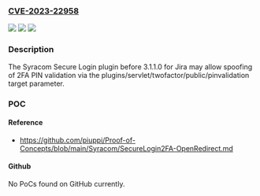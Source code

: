 ### [CVE-2023-22958](https://cve.mitre.org/cgi-bin/cvename.cgi?name=CVE-2023-22958)
![](https://img.shields.io/static/v1?label=Product&message=n%2Fa&color=blue)
![](https://img.shields.io/static/v1?label=Version&message=n%2Fa&color=blue)
![](https://img.shields.io/static/v1?label=Vulnerability&message=n%2Fa&color=brighgreen)

### Description

The Syracom Secure Login plugin before 3.1.1.0 for Jira may allow spoofing of 2FA PIN validation via the plugins/servlet/twofactor/public/pinvalidation target parameter.

### POC

#### Reference
- https://github.com/piuppi/Proof-of-Concepts/blob/main/Syracom/SecureLogin2FA-OpenRedirect.md

#### Github
No PoCs found on GitHub currently.

